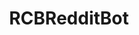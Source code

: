 ---
title: RCBRedditBot
crosslinks:
- javascript
- node
- web_design
- webdev
- autotldr
- reactjs
- Frontend
- coding
- compsci
- programming
- NeosCMS
- vscode
- puzzles
- Design
- typescript
- dataisbeautiful
- imagemagick
- aureliajs
- rust
- elixir
---